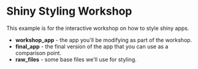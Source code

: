 # Shiny Styling Workshop

This example is for the interactive workshop on how to style shiny apps.

* **workshop_app** - the app you'll be modifying as part of the workshop.
* **final_app** - the final version of the app that you can use as a comparison point.
* **raw_files** - some base files we'll use for styling.